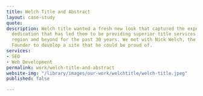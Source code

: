 ```yaml
---
title: Welch Title and Abstract
layout: case-study
quote: 
description: Welch title wanted a fresh new look that captured the experience and
  dedication that has led them to be providing superior title services to the Indiana
  region and beyond for the past 30 years. We met with Nick Welch, the President and
  Founder to develop a site that he could be proud of.
services:
- SEO
- Web Development
permalink: work/welch-title-and-abstract
website-img: "/library/images/our-work/welchtitle/welch-title.jpeg"
published: false

---
```


